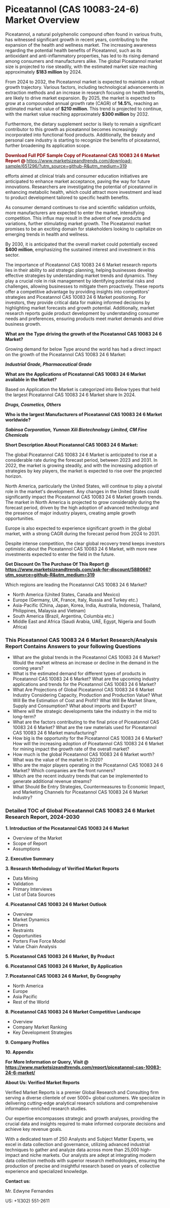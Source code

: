 <h1>Piceatannol (CAS 10083-24-6) Market Overview</h1>    <p>Piceatannol, a natural polyphenolic compound often found in various fruits, has witnessed significant growth in recent years, contributing to the expansion of the health and wellness market. The increasing awareness regarding the potential health benefits of Piceatannol, such as its antioxidant and anti-inflammatory properties, has led to its rising demand among consumers and manufacturers alike. The global Piceatannol market size is projected to rise steadily, with the estimated market size reaching approximately <strong>$183 million</strong> by 2024.</p>        <p>From 2024 to 2032, the Piceatannol market is expected to maintain a robust growth trajectory. Various factors, including technological advancements in extraction methods and an increase in research focusing on health benefits, are likely to drive market expansion. By 2025, the market is expected to grow at a compounded annual growth rate (CAGR) of <strong>14.5%</strong>, reaching an estimated market value of <strong>$210 million</strong>. This trend is projected to continue, with the market value reaching approximately <strong>$300 million</strong> by 2032.</p>    <p>Furthermore, the dietary supplement sector is likely to remain a significant contributor to this growth as piceatannol becomes increasingly incorporated into functional food products. Additionally, the beauty and personal care industry is starting to recognize the benefits of piceatannol, further broadening its application scope.</p>        <p>  </p><p><strong><span style="color: #800000;">Download Full PDF Sample Copy of Piceatannol CAS 10083 24 6 Market Report @</span>&nbsp;</strong><a href="https://www.marketsizeandtrends.com/download-sample/651296/?utm_source=github-R&amp;utm_medium=319">https://www.marketsizeandtrends.com/download-sample/651296/?utm_source=github-R&amp;utm_medium=319</a></p> efforts aimed at clinical trials and consumer education initiatives are anticipated to enhance market acceptance, paving the way for future innovations. Researchers are investigating the potential of piceatannol in enhancing metabolic health, which could attract more investment and lead to product development tailored to specific health benefits.</p>    <p>As consumer demand continues to rise and scientific validation unfolds, more manufacturers are expected to enter the market, intensifying competition. This influx may result in the advent of new products and variations, further stimulating market growth. The Piceatannol market promises to be an exciting domain for stakeholders looking to capitalize on emerging trends in health and wellness.</p>    <p>By 2030, it is anticipated that the overall market could potentially exceed <strong>$400 million</strong>, emphasizing the sustained interest and investment in this sector.</p></p><p>The importance of&nbsp;Piceatannol CAS 10083 24 6 Market research reports lies in their ability to aid strategic planning, helping businesses develop effective strategies by understanding market trends and dynamics. They play a crucial role in risk management by identifying potential risks and challenges, allowing businesses to mitigate them proactively. These reports offer a competitive advantage by providing insights into competitors' strategies and Piceatannol CAS 10083 24 6 Market positioning. For investors, they provide critical data for making informed decisions by highlighting market forecasts and growth potential. Additionally, market research reports guide product development by understanding consumer needs and preferences, ensuring products meet market demands and drive business growth.</p><p><strong>What are the&nbsp;Type driving the growth of the Piceatannol CAS 10083 24 6 Market?</strong></p><p id="" class="">Growing demand for below Type around the world has had a direct impact on the growth of the Piceatannol CAS 10083 24 6 Market:</p><em><strong>Industrial Grade, Pharmaceutical Grade</strong></em></p><strong>What are the&nbsp;Applications&nbsp;of Piceatannol CAS 10083 24 6 Market available in the Market?</strong></p><p id="" class="">Based on Application the Market is categorized into Below types that held the largest Piceatannol CAS 10083 24 6 Market share In 2024.</p><em><strong>Drugs, Cosmetics, Others</strong></em></p><strong>Who is the largest Manufacturers of Piceatannol CAS 10083 24 6 Market worldwide?</strong></p><p><em><strong>Sabinsa Corporation, Yunnan Xili Biotechnology Limited, CM Fine Chemicals</strong></em></p><p id="" class=""><strong>Short Description About Piceatannol CAS 10083 24 6 Market:</strong></p><p>The global Piceatannol CAS 10083 24 6 Market is anticipated to rise at a considerable rate during the forecast period, between 2023 and 2031. In 2022, the market is growing steadily, and with the increasing adoption of strategies by key players, the market is expected to rise over the projected horizon.</p><p>North America, particularly the United States, will continue to play a pivotal role in the market's development. Any changes in the United States could significantly impact the Piceatannol CAS 10083 24 6 Market growth trends. The market in North America is projected to grow considerably during the forecast period, driven by the high adoption of advanced technology and the presence of major industry players, creating ample growth opportunities.</p><p>Europe is also expected to experience significant growth in the global market, with a strong CAGR during the forecast period from 2024 to 2031.</p><p>Despite intense competition, the clear global recovery trend keeps investors optimistic about the Piceatannol CAS 10083 24 6 Market, with more new investments expected to enter the field in the future.</p><p id="" class=""><strong>Get Discount On The Purchase Of This Report @ <a href="https://www.marketsizeandtrends.com/ask-for-discount/588066?utm_source=github-R&utm_medium=319" target="_blank">https://www.marketsizeandtrends.com/ask-for-discount/588066?utm_source=github-R&utm_medium=319</a></strong></p>Which regions are leading the Piceatannol CAS 10083 24 6 Market?</p><ul><li>North America (United States, Canada and Mexico)</li><li>Europe (Germany, UK, France, Italy, Russia and Turkey etc.)</li><li>Asia-Pacific (China, Japan, Korea, India, Australia, Indonesia, Thailand, Philippines, Malaysia and Vietnam)</li><li>South America (Brazil, Argentina, Columbia etc.)</li><li>Middle East and Africa (Saudi Arabia, UAE, Egypt, Nigeria and South Africa)</li></ul><h3 id="" class="">This Piceatannol CAS 10083 24 6 Market Research/Analysis Report Contains Answers to your following Questions</h3><ul><li>What are the global trends in the Piceatannol CAS 10083 24 6 Market? Would the market witness an increase or decline in the demand in the coming years?</li><li>What is the estimated demand for different types of products in Piceatannol CAS 10083 24 6 Market? What are the upcoming industry applications and trends for the Piceatannol CAS 10083 24 6 Market?</li><li>What Are Projections of Global Piceatannol CAS 10083 24 6 Market Industry Considering Capacity, Production and Production Value? What Will Be the Estimation of Cost and Profit? What Will Be Market Share, Supply and Consumption? What about imports and Export?</li><li>Where will the strategic developments take the industry in the mid to long-term?</li><li>What are the factors contributing to the final price of Piceatannol CAS 10083 24 6 Market? What are the raw materials used for Piceatannol CAS 10083 24 6 Market manufacturing?</li><li>How big is the opportunity for the Piceatannol CAS 10083 24 6 Market? How will the increasing adoption of Piceatannol CAS 10083 24 6 Market for mining impact the growth rate of the overall market?</li><li>How much is the global Piceatannol CAS 10083 24 6 Market worth? What was the value of the market In 2020?</li><li>Who are the major players operating in the Piceatannol CAS 10083 24 6 Market? Which companies are the front runners?</li><li>Which are the recent industry trends that can be implemented to generate additional revenue streams?</li><li>What Should Be Entry Strategies, Countermeasures to Economic Impact, and Marketing Channels for Piceatannol CAS 10083 24 6 Market Industry?</li></ul><h3 id="" class="">Detailed TOC of Global Piceatannol CAS 10083 24 6 Market Research Report, 2024-2030</h3><p id="" class=""><strong>1. Introduction of the Piceatannol CAS 10083 24 6 Market</strong></p><ul><li>Overview of the Market</li><li>Scope of Report</li><li>Assumptions</li></ul><p id="" class=""><strong>2. Executive Summary</strong></p><p id="" class=""><strong>3. Research Methodology of Verified Market Reports</strong></p><ul><li>Data Mining</li><li>Validation</li><li>Primary Interviews</li><li>List of Data Sources</li></ul><p id="" class=""><strong>4. Piceatannol CAS 10083 24 6 Market Outlook</strong></p><ul><li>Overview</li><li>Market Dynamics</li><li>Drivers</li><li>Restraints</li><li>Opportunities</li><li>Porters Five Force Model</li><li>Value Chain Analysis</li></ul><p id="" class=""><strong>5. Piceatannol CAS 10083 24 6 Market, By Product</strong></p><p id="" class=""><strong>6. Piceatannol CAS 10083 24 6 Market, By Application</strong></p><p id="" class=""><strong>7. Piceatannol CAS 10083 24 6 Market, By Geography</strong></p><ul><li>North America</li><li>Europe</li><li>Asia Pacific</li><li>Rest of the World</li></ul><p id="" class=""><strong>8. Piceatannol CAS 10083 24 6 Market Competitive Landscape</strong></p><ul><li>Overview</li><li>Company Market Ranking</li><li>Key Development Strategies</li></ul><p id="" class=""><strong>9. Company Profiles</strong></p><p id="" class=""><strong>10. Appendix</strong></p><p id="" class=""><strong>For More Information or Query, Visit @ <a href="https://www.marketsizeandtrends.com/report/piceatannol-cas-10083-24-6-market/" target="_blank">https://www.marketsizeandtrends.com/report/piceatannol-cas-10083-24-6-market/</a></strong></p><p id="" class=""><strong>About Us: Verified Market Reports</strong></p><p id="" class="">Verified Market Reports is a premier Global Research and Consulting firm serving a diverse clientele of over 5000+ global customers. We specialize in delivering cutting-edge analytical research solutions and comprehensive information-enriched research studies.</p><p id="" class="">Our expertise encompasses strategic and growth analyses, providing the crucial data and insights required to make informed corporate decisions and achieve key revenue goals.</p><p id="" class="">With a dedicated team of 250 Analysts and Subject Matter Experts, we excel in data collection and governance, utilizing advanced industrial techniques to gather and analyze data across more than 25,000 high-impact and niche markets. Our analysts are adept at integrating modern data collection methods with superior research methodologies, ensuring the production of precise and insightful research based on years of collective experience and specialized knowledge.</p><p id="" class=""><strong>Contact us:</strong></p><p id="" class="">Mr. Edwyne Fernandes</p><p id="" class="">US: +1(302) 551-2611</p>